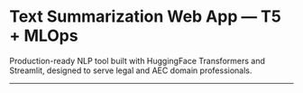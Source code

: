 #  Text Summarization Web App — T5 + MLOps

Production-ready NLP tool built with HuggingFace Transformers and Streamlit, designed to serve legal and AEC domain professionals.

---
